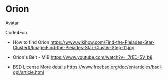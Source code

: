 # Orion
Avatar

Code4Fun
- How to find Orion
https://www.wikihow.com/Find-the-Pleiades-Star-Cluster#/Image:Find-the-Pleiades-Star-Cluster-Step-11.jpg
- Orion's Belt - MIB
https://www.youtube.com/watch?v=_7rED-5V_b8

- BSD License
More details
https://www.freebsd.org/doc/en/articles/bsdl-gpl/article.html
